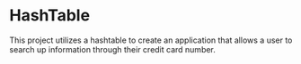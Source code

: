 # HashTable

This project utilizes a hashtable to create an application that allows a user to search up information through their credit card number.
